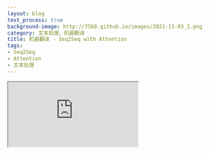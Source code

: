 ```yaml
---
layout: blog
text_process: true
background-image: http://7568.github.io/images/2021-11-03_2.png
category: 文本处理，机器翻译
title: 机器翻译 - Seq2Seq with Attention
tags:
- Seq2Seq
- Attention
- 文本处理
---
```


<iframe class="render-viewer " src="https://render.githubusercontent.com/view/ipynb?enc_url=68747470733a2f2f7261772e67697468756275736572636f6e74656e742e636f6d2f62656e747265766574742f7079746f7263682d736571327365712f343964663834303464393338613665646266373239383736343035353538636332633262333031332f312532302d25323053657175656e6365253230746f25323053657175656e63652532304c6561726e696e67253230776974682532304e657572616c2532304e6574776f726b732e6970796e62" sandbox="allow-scripts allow-same-origin allow-top-navigation" title="File display">
          Viewer requires iframe.
</iframe>